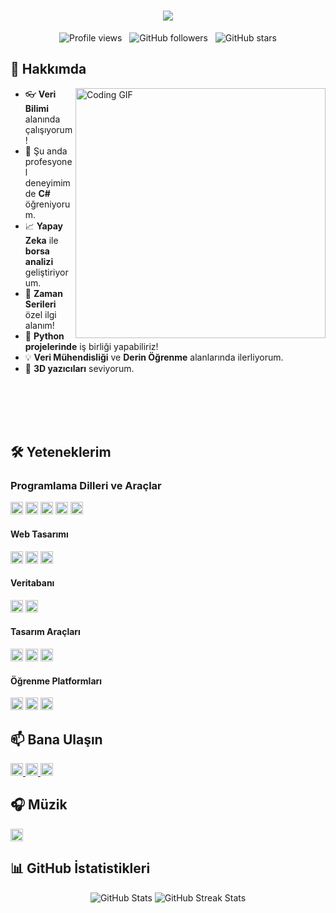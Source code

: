 <h1 align="center">
  <a href="https://git.io/typing-svg">
    <img src="https://readme-typing-svg.herokuapp.com/?color=F7F7F7&lines=Hello!;I+am+Fatih+Eren+Cetin!;Data+Scientist!&center=true&size=25">
  </a>
</h1>

<p align="center"> 
  <img src="https://komarev.com/ghpvc/?username=fecetinn&label=Profile%20Views&color=0e75b6&style=flat" alt="Profile views" />
  &nbsp;
  <img src="https://img.shields.io/github/followers/fecetinn?label=Followers&style=social" alt="GitHub followers" />
  &nbsp;
  <img src="https://img.shields.io/github/stars/fecetinn?label=Stars&style=social" alt="GitHub stars" />
</p>

## 👋 Hakkımda

<a href="https://media.giphy.com/media/qgQUggAC3Pfv687qPC/giphy.gif">
  <img align="right" src="https://media.giphy.com/media/qgQUggAC3Pfv687qPC/giphy.gif" width="400" alt="Coding GIF" />
</a>

- 👓 **Veri Bilimi** alanında çalışıyorum!
- 🌱 Şu anda profesyonel deneyimimde **C#** öğreniyorum.
- 📈 **Yapay Zeka** ile **borsa analizi** geliştiriyorum.
- 🔭 **Zaman Serileri** özel ilgi alanım!
- 👯 **Python projelerinde** iş birliği yapabiliriz!
- 💡 **Veri Mühendisliği** ve **Derin Öğrenme** alanlarında ilerliyorum.
- 🔧 **3D yazıcıları** seviyorum.

<br><br><br><br>

<!--
## 🚀 Projelerim

- [**Proje Adı 1**](https://github.com/fecetinn/project-1): Proje hakkında kısa açıklama.
- [**Proje Adı 2**](https://github.com/fecetinn/project-2): Proje hakkında kısa açıklama.
- [**Proje Adı 3**](https://github.com/fecetinn/project-3): Proje hakkında kısa açıklama.
-->

## 🛠️ Yeteneklerim

### Programlama Dilleri ve Araçlar

<p align="left">
  <img src="https://img.shields.io/badge/Python-3776AB?style=for-the-badge&logo=python&logoColor=white" alt="Python" height="20" />
  <img src="https://img.shields.io/badge/Numpy-013243?style=for-the-badge&logo=numpy&logoColor=white" alt="NumPy" height="20" />
  <img src="https://img.shields.io/badge/Pandas-150458?style=for-the-badge&logo=pandas&logoColor=white" alt="Pandas" height="20" />
  <img src="https://img.shields.io/badge/Plotly-3F4F75?style=for-the-badge&logo=plotly&logoColor=white" alt="Plotly" height="20" />
  <img src="https://img.shields.io/badge/C%20Sharp-239120?style=for-the-badge&logo=c-sharp&logoColor=white" alt="C#" height="20" />
</p>

#### Web Tasarımı
<p align="left">
  <img src="https://img.shields.io/badge/HTML5-E34F26?style=for-the-badge&logo=html5&logoColor=white" alt="HTML5" height="20" />
  <img src="https://img.shields.io/badge/CSS3-1572B6?style=for-the-badge&logo=css3&logoColor=white" alt="CSS3" height="20" />
  <img src="https://img.shields.io/badge/JavaScript-F7DF1E?style=for-the-badge&logo=javascript&logoColor=black" alt="JavaScript" height="20" />
</p>

#### Veritabanı

<p align="left">  
  <img src="https://img.shields.io/badge/SQLite-003B57?style=for-the-badge&logo=sqlite&logoColor=white" alt="SQLite" height="20" />
  <img src="https://img.shields.io/badge/Microsoft%20SQL%20Server-CC2927?style=for-the-badge&logo=microsoft%20sql%20server&logoColor=white" alt="MS SQL Server" height="20" />
</p>

#### Tasarım Araçları

<p align="left">
  <img src="https://img.shields.io/badge/Adobe%20After%20Effects-9999FF?style=for-the-badge&logo=adobe%20after%20effects&logoColor=white" alt="After Effects" height="20" />
  <img src="https://img.shields.io/badge/Adobe%20Illustrator-FF9A00?style=for-the-badge&logo=adobe%20illustrator&logoColor=white" alt="Illustrator" height="20" />
  <img src="https://img.shields.io/badge/Adobe%20Photoshop-31A8FF?style=for-the-badge&logo=adobe%20photoshop&logoColor=white" alt="Adobe Photoshop" height="20" />
</p>

#### Öğrenme Platformları

<p align="left">
  <img src="https://img.shields.io/badge/Coursera-2A73CC?style=for-the-badge&logo=Coursera&logoColor=white" alt="Coursera" height="20" />
  <img src="https://img.shields.io/badge/Udemy-A435F0?style=for-the-badge&logo=Udemy&logoColor=white" alt="Udemy" height="20" />
  <img src="https://img.shields.io/badge/Miuul-3C3C3D?style=for-the-badge&logo=miuul&logoColor=white" alt="Miuul" height="20" />
</p>

## 📫 Bana Ulaşın
<p align="left">
  <a href="www.linkedin.com/in/fatih-eren-cetin" target="_blank"  rel="noopener noreferrer">
    <img src="https://img.shields.io/badge/LinkedIn-%230077B5.svg?&style=for-the-badge&logo=linkedin&logoColor=white" alt="LinkedIn" height="20" />
  </a>
  
  <a href="https://medium.com/@fecetinn" target="_blank"  rel="noopener noreferrer">
    <img src="https://img.shields.io/badge/Medium-12100E?style=for-the-badge&logo=medium&logoColor=white" alt="Medium" height="20" />
  </a>
  
  <a href="https://www.kaggle.com/fatiherencetin" target="_blank"  rel="noopener noreferrer">
    <img src="https://img.shields.io/badge/Kaggle-20BEFF?style=for-the-badge&logo=kaggle&logoColor=white" alt="Kaggle" height="20" />
  </a>
</p>

## 🎧 Müzik
<a href="https://open.spotify.com/user/31ymupalllh6riuv5pca5cewnndi?si=95ce36b9a9f34276" target="_blank"  rel="noopener noreferrer">
  <img src="https://img.shields.io/badge/Spotify-1DB954?style=for-the-badge&logo=spotify&logoColor=white" alt="Spotify" height="20" />
</a>

## 📊 GitHub İstatistikleri

<div align="center">
  <!-- Burada temayı 'tokyonight' olarak değiştiriyoruz -->
  <img src="https://github-readme-stats.vercel.app/api?username=fecetinn&show_icons=true&theme=highcontrast" alt="GitHub Stats" />
  <img src="https://github-readme-streak-stats.herokuapp.com/?user=fecetinn&theme=highcontrast" alt="GitHub Streak Stats" />
</div>

<!--
**fecetinn/fecetinn** is a ✨ _special_ ✨ repository because its `README.md` (this file) appears on your GitHub profile.

Here are some ideas to get you started:

- 🔭 Şu anda üzerinde çalıştığım şeyler...
- 🌱 Öğreniyorum...
- 👯 İş birliği yapmak istiyorum...
- 🤔 Yardım arıyorum...
- 💬 Bana sorabilirsiniz...
- 📫 Bana nasıl ulaşabilirsiniz: ...
- 😄 Zamirlerim: ...
- ⚡ Eğlenceli gerçek: ...
-->

